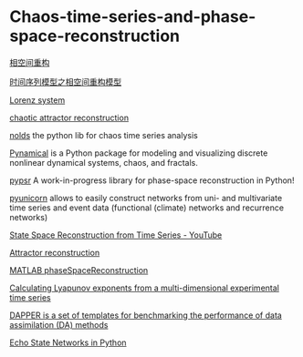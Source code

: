 # Chaos-time-series-and-phase-space-reconstruction
[相空间重构](http://saili.science/2017/05/10/phase-space-reconstruction/)

[时间序列模型之相空间重构模型](https://zhuanlan.zhihu.com/p/32910931)

[Lorenz system](https://en.wikipedia.org/wiki/Lorenz_system)

[chaotic attractor reconstruction](http://node99.org/tutorials/ar/)

[nolds](https://pypi.org/project/nolds/) the python lib for chaos time series analysis

[Pynamical](https://github.com/gboeing/pynamical) is a Python package for modeling and visualizing discrete nonlinear dynamical systems, chaos, and fractals.

[pypsr](https://github.com/hsharrison/pypsr) A work-in-progress library for phase-space reconstruction in Python!

[pyunicorn](http://www.pik-potsdam.de/~donges/pyunicorn/index.html) allows to easily construct networks from uni- and multivariate time series and event data (functional (climate) networks and recurrence networks)

[State Space Reconstruction from Time Series - YouTube](https://www.youtube.com/watch?v=cw9B8XuSCzQ)

[Attractor reconstruction](http://www.scholarpedia.org/article/Attractor_reconstruction)

[MATLAB phaseSpaceReconstruction](https://www.mathworks.com/help/predmaint/ref/phasespacereconstruction.html)

[Calculating Lyapunov exponents from a multi-dimensional experimental time series](https://physics.stackexchange.com/questions/102529/calculating-lyapunov-exponents-from-a-multi-dimensional-experimental-time-series)

[DAPPER is a set of templates for benchmarking the performance of data assimilation (DA) methods](https://github.com/nansencenter/DAPPER)

[Echo State Networks in Python](https://github.com/cknd/pyESN)
